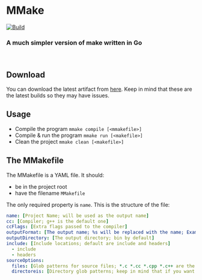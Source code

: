 # MMake
[![Build](https://github.com/bennett-sh/mmake/actions/workflows/artifact.yml/badge.svg)](https://github.com/bennett-sh/mmake/actions/workflows/artifact.yml)
### A much simpler version of make written in Go

<br/>

## Download
You can download the latest artifact from [here](https://github.com/bennett-sh/mmake/actions). Keep in mind that these are the latest builds so they may have issues.

## Usage
- Compile the program
```mmake compile [<mmakefile>]```
- Compile & run the program
```mmake run [<makefile>]```
- Clean the project
```mmake clean [<makefile>]```

## The MMakefile
The MMakefile is a YAML file. It should:
- be in the project root
- have the filename ```MMakefile```

The only required property is ```name```. This is the structure of the file: <br/>
```yaml
name: [Project Name; will be used as the output name]
cc: [Compiler; g++ is the default one]
ccFlags: [Extra flags passed to the compiler]
outputFormat: [The output name; %s will be replaced with the name; Example: %s.exe; Leave blank to auto detect]
outputDirectory: [The output directory; bin by default]
include: [Include locations; default are include and headers]
  - include
  - headers
sourceOptions:
  files: [Glob patterns for source files; *.c *.cc *.cpp *.c++ are the default files]
  directoreis: [Directory glob patterns; keep in mind that if you want to include a directory and it's subdirectories, you'll need to write both dir/ and dir/**; default is source/ src/ sources/ source/** src/** sources/**]
```
